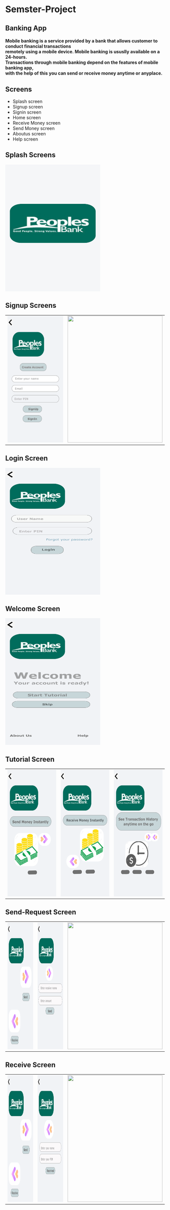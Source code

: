 # Semster-Project
<h2> Banking App</h2>
<h4> Mobile banking is a service provided by a bank that allows customer to conduct financial transactions <br>
 remotely using a mobile device. Mobile banking is ususlly available on a 24-hours. <br>
 Transactions through mobile banking depend on the features of mobile banking app, <br>
 with the help of this you can send or receive money anytime or anyplace.</h4>
<h2>Screens</h2>
<ul>
  <li>Splash screen</li>
  <li>Signup screen</li>
  <li>Signin screen</li>
  <li>Home screen</li>
 <li>Receive Money screen</li>
  <li>Send Money screen</li>
  <li>Aboutus screen</li>
  <li>Help screen</li></ul>
  <h2>Splash Screens</h2>
  <img src="https://github.com/mahnoor32/Semster-Project/blob/master/Screenshot/Jazz%20Cash%20App.png" width="300" height="400" />
    <h2>Signup Screens</h2>
    <table>
  <tr>
    <td><img src="https://github.com/mahnoor32/Semster-Project/blob/master/Screenshot/SignUp.png" width="300" height="400" /></td>
    <td><img src="https://github.com/mahnoor32/Semster-Project/blob/master/Screenshot/SignUp%20–%201.png" width="300" height="400" /></td>
  </tr></table>
  <h2>Login Screen</h2>
  <img src="https://github.com/mahnoor32/Semster-Project/blob/master/Screenshot/Login.png" width="300" height="400" />
  <h2>Welcome Screen</h2>
  <img src="https://github.com/mahnoor32/Semster-Project/blob/master/Screenshot/Welcome.png" width="300" height="400" />
  <h2>Tutorial Screen</h2>
  <table>
  <tr>
    <td><img src="https://github.com/mahnoor32/Semster-Project/blob/master/Screenshot/Tutorial-1.png" width="300" height="400" /></td>
    <td><img src="https://github.com/mahnoor32/Semster-Project/blob/master/Screenshot/Tutorial-2.png" width="300" height="400" /></td>
    <td><img src="https://github.com/mahnoor32/Semster-Project/blob/master/Screenshot/Tutorial-3.png" width="300" height="400" /></td>
  </tr></table>

  <h2>Send-Request Screen</h2>
  <table>
  <tr>
    <td><img src="https://github.com/mahnoor32/Semster-Project/blob/master/Screenshot/Send%20Request.png" width="300" height="400" /></td>
    <td><img src="https://github.com/mahnoor32/Semster-Project/blob/master/Screenshot/Sent.png" width="300" height="400" /></td>
    <td><img src="https://github.com/mahnoor32/Semster-Project/blob/master/Screenshot/Sent%20–%201.png" width="300" height="400" /></td>
  </tr></table>
  <h2>Receive Screen</h2>
  <table>
  <tr>
    <td><img src="https://github.com/mahnoor32/Semster-Project/blob/master/Screenshot/Send%20Request.png" width="300" height="400" /></td>
    <td><img src="https://github.com/mahnoor32/Semster-Project/blob/master/Screenshot/Received.png" width="300" height="400" /></td>
    <td><img src="https://github.com/mahnoor32/Semster-Project/blob/master/Screenshot/Received%20–%201.png" width="300" height="400" /></td>
  </tr></table>
